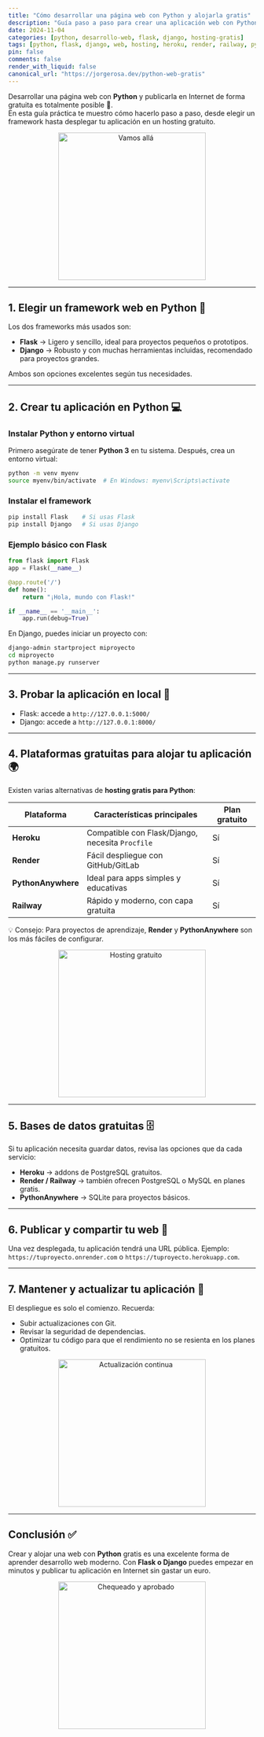 ```yaml
---
title: "Cómo desarrollar una página web con Python y alojarla gratis"
description: "Guía paso a paso para crear una aplicación web con Python usando Flask o Django y alojarla gratis en plataformas como Heroku, Render, PythonAnywhere o Railway."
date: 2024-11-04
categories: [python, desarrollo-web, flask, django, hosting-gratis]
tags: [python, flask, django, web, hosting, heroku, render, railway, pythonanywhere]
pin: false
comments: false
render_with_liquid: false
canonical_url: "https://jorgerosa.dev/python-web-gratis"
---
```


Desarrollar una página web con **Python** y publicarla en Internet de forma gratuita es totalmente posible 🚀.  
En esta guía práctica te muestro cómo hacerlo paso a paso, desde elegir un framework hasta desplegar tu aplicación en un hosting gratuito.

<div style="text-align: center;">
  <img src="https://media.giphy.com/media/Dk57URqjqjHjNGHeMV/giphy.gif" alt="Vamos allá" width="300" />
</div>

---

## 1. Elegir un framework web en Python 🐍

Los dos frameworks más usados son:

- **Flask** → Ligero y sencillo, ideal para proyectos pequeños o prototipos.  
- **Django** → Robusto y con muchas herramientas incluidas, recomendado para proyectos grandes.  

Ambos son opciones excelentes según tus necesidades.

---

## 2. Crear tu aplicación en Python 💻

### Instalar Python y entorno virtual
Primero asegúrate de tener **Python 3** en tu sistema. Después, crea un entorno virtual:

```bash
python -m venv myenv
source myenv/bin/activate  # En Windows: myenv\Scripts\activate
````

### Instalar el framework

```bash
pip install Flask    # Si usas Flask
pip install Django   # Si usas Django
```

### Ejemplo básico con Flask

```python
from flask import Flask
app = Flask(__name__)

@app.route('/')
def home():
    return "¡Hola, mundo con Flask!"

if __name__ == '__main__':
    app.run(debug=True)
```

En Django, puedes iniciar un proyecto con:

```bash
django-admin startproject miproyecto
cd miproyecto
python manage.py runserver
```

---

## 3. Probar la aplicación en local 🧪

* Flask: accede a `http://127.0.0.1:5000/`
* Django: accede a `http://127.0.0.1:8000/`

---

## 4. Plataformas gratuitas para alojar tu aplicación 🌍

Existen varias alternativas de **hosting gratis para Python**:

| Plataforma         | Características principales                      | Plan gratuito |
| ------------------ | ------------------------------------------------ | ------------- |
| **Heroku**         | Compatible con Flask/Django, necesita `Procfile` | Sí            |
| **Render**         | Fácil despliegue con GitHub/GitLab               | Sí            |
| **PythonAnywhere** | Ideal para apps simples y educativas             | Sí            |
| **Railway**        | Rápido y moderno, con capa gratuita              | Sí            |

💡 Consejo: Para proyectos de aprendizaje, **Render** y **PythonAnywhere** son los más fáciles de configurar.

<div style="text-align: center;">
  <img src="https://media.giphy.com/media/2D8g2rXcWx1DO/giphy.gif" alt="Hosting gratuito" width="300" />
</div>

---

## 5. Bases de datos gratuitas 🗄️

Si tu aplicación necesita guardar datos, revisa las opciones que da cada servicio:

* **Heroku** → addons de PostgreSQL gratuitos.
* **Render / Railway** → también ofrecen PostgreSQL o MySQL en planes gratis.
* **PythonAnywhere** → SQLite para proyectos básicos.

---

## 6. Publicar y compartir tu web 📢

Una vez desplegada, tu aplicación tendrá una URL pública.
Ejemplo: `https://tuproyecto.onrender.com` o `https://tuproyecto.herokuapp.com`.

---

## 7. Mantener y actualizar tu aplicación 🔄

El despliegue es solo el comienzo. Recuerda:

* Subir actualizaciones con Git.
* Revisar la seguridad de dependencias.
* Optimizar tu código para que el rendimiento no se resienta en los planes gratuitos.

<div style="text-align: center;">
  <img src="https://media.giphy.com/media/WUlplcMpOCEmTGBtBW/giphy.gif" alt="Actualización continua" width="300" />
</div>

---

## Conclusión ✅

Crear y alojar una web con **Python** gratis es una excelente forma de aprender desarrollo web moderno.
Con **Flask o Django** puedes empezar en minutos y publicar tu aplicación en Internet sin gastar un euro.


<div style="text-align: center;">
  <img src="https://media.giphy.com/media/111ebonMs90YLu/giphy.gif" alt="Chequeado y aprobado" width="300" />
</div>
